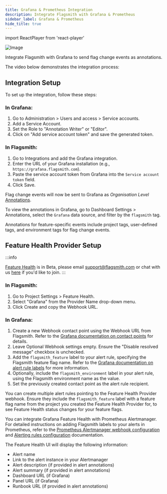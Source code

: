 ```yaml
---
title: Grafana & Prometheus Integration
description: Integrate Flagsmith with Grafana & Prometheus
sidebar_label: Grafana & Prometheus
hide_title: true
---
```


import ReactPlayer from 'react-player'

![Image](/img/integrations/grafana/grafana-logo.svg)

Integrate Flagsmith with Grafana to send flag change events as annotations.

The video below demonstrates the integration process:

<ReactPlayer
    controls
    width="100%"
    height="460px"
    url='https://flagsmith.wistia.com/medias/z9vkon54qh' />

## Integration Setup

To set up the integration, follow these steps:

### In Grafana:

1. Go to Administration > Users and access > Service accounts.
2. Add a Service Account.
3. Set the Role to "Annotation Writer" or "Editor".
4. Click on "Add service account token" and save the generated token.

### In Flagsmith:

1. Go to Integrations and add the Grafana integration.
2. Enter the URL of your Grafana installation (e.g., `https://grafana.flagsmith.com`).
3. Paste the service account token from Grafana into the `Service account token` field.
4. Click Save.

Flag change events will now be sent to Grafana as _Organisation Level_ [Annotations](https://grafana.com/docs/grafana/latest/dashboards/build-dashboards/annotate-visualizations/).

To view the annotations in Grafana, go to Dashboard Settings > Annotations, select the `Grafana` data source, and filter by the `flagsmith` tag.

Annotations for feature-specific events include project tags, user-defined tags, and environment tags for flag change events.

## Feature Health Provider Setup

:::info

[Feature Health](/managing-flags/manage-flags/feature-health-metrics) is in Beta, please email support@flagsmith.com or chat with us <a href="#" class="open-chat" data-crisp-chat-message="Hello, I'm interested in joining the feature health beta.">here</a> if you'd like to join.
:::

### In Flagsmith:

1. Go to Project Settings > Feature Health.
2. Select "Grafana" from the Provider Name drop-down menu.
3. Click Create and copy the Webhook URL.

### In Grafana:

1. Create a new Webhook contact point using the Webhook URL from Flagsmith. Refer to the [Grafana documentation on contact points](https://grafana.com/docs/grafana/latest/alerting/configure-notifications/manage-contact-points/#add-a-contact-point) for details.
2. Leave Optional Webhook settings empty. Ensure the "Disable resolved message" checkbox is unchecked.
3. Add the `flagsmith_feature` label to your alert rule, specifying the Flagsmith feature flag name. Refer to the [Grafana documentation on alert rule labels](https://grafana.com/docs/grafana/latest/alerting/fundamentals/alert-rules/annotation-label/#labels) for more information.
4. Optionally, include the `flagsmith_environment` label in your alert rule, using the Flagsmith environment name as the value.
5. Set the previously created contact point as the alert rule recipient.

You can create multiple alert rules pointing to the Feature Health Provider webhook. Ensure they include the `flagsmith_feature` label with a feature flag name from the project you created the Feature Health Provider for, to see Feature Health status changes for your feature flags.

You can integrate Grafana Feature Health with Prometheus Alertmanager. For detailed instructions on adding Flagsmith labels to your alerts in Prometheus, refer to the [Prometheus Alertmanager webhook configuration](https://prometheus.io/docs/alerting/latest/configuration/#webhook_config) and [Alerting rules configuration](https://prometheus.io/docs/prometheus/latest/configuration/alerting_rules/#defining-alerting-rules) documentation.

The Feature Health UI will display the following information:
- Alert name
- Link to the alert instance in your Alertmanager
- Alert description (if provided in alert annotations)
- Alert summary (if provided in alert annotations)
- Dashboard URL (if Grafana)
- Panel URL (if Grafana)
- Runbook URL (if provided in alert annotations) 